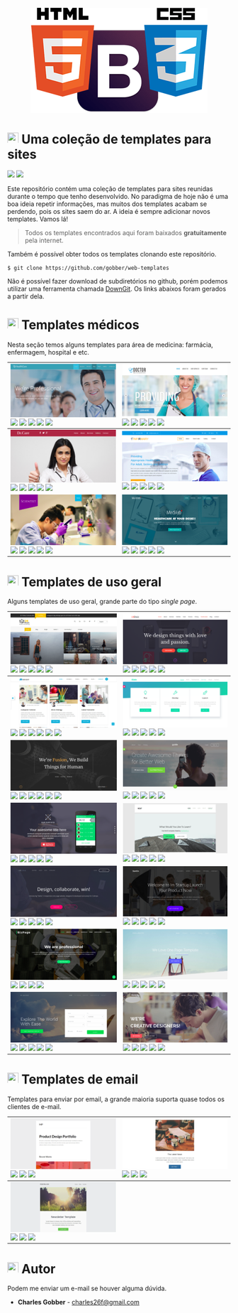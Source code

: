 
<p align="center"><img src="images/bootstrap-html5-css3.png" alt="" /></p>

# <img width="25" height="25" src="https://assets-cdn.github.com/images/icons/emoji/unicode/2b50.png" alt="" /> Uma coleção de templates para sites

![](https://img.shields.io/badge/version-1.0-brightgreen.svg) ![](https://img.shields.io/redmine/plugin/stars/redmine_xlsx_format_issue_exporter.svg)

Este repositório contém uma coleção de templates para sites reunidas durante o tempo que tenho desenvolvido. 
No paradigma de hoje não é uma boa ideia repetir informações, mas muitos dos templates acabam se perdendo, pois os sites saem do ar.
A ideia é sempre adicionar novos templates. Vamos lá!

> Todos os templates encontrados aqui foram baixados **gratuitamente** pela internet.

Também é possível obter todos os templates clonando este repositório.

```
$ git clone https://github.com/gobber/web-templates
```

Não é possível fazer download de subdiretórios no github, porém podemos utilizar uma ferramenta chamada [DownGit](https://minhaskamal.github.io/DownGit/#/home). Os links abaixos foram gerados a partir dela.

# <img width="25" height="25" src="https://assets-cdn.github.com/images/icons/emoji/unicode/2764.png" alt="" /> Templates médicos

Nesta seção temos alguns templates para área de medicina: farmácia, enfermagem, hospital e etc.

|![](images/healthcare.png) [![](https://img.shields.io/badge/link-%E2%86%92%20click%20here%20to%20download-lightgrey.svg)](https://minhaskamal.github.io/DownGit/#/home?url=https://github.com/gobber/web-templates/tree/master/healthcare) ![](https://img.shields.io/badge/language-html-red.svg) ![](https://img.shields.io/badge/language-css-yellow.svg) ![](https://img.shields.io/badge/language-JavaScript-orange.svg) ![](https://img.shields.io/badge/framework-bootstrap-blue.svg) | ![](images/doctor.png) [![](https://img.shields.io/badge/link-%E2%86%92%20click%20here%20to%20download-lightgrey.svg)](https://minhaskamal.github.io/DownGit/#/home?url=https://github.com/gobber/web-templates/tree/master/doctor) ![](https://img.shields.io/badge/language-html-red.svg) ![](https://img.shields.io/badge/language-css-yellow.svg) ![](https://img.shields.io/badge/language-JavaScript-orange.svg) ![](https://img.shields.io/badge/framework-bootstrap-blue.svg) |
| :---------------- | :---------------- |
| ![](images/webcare.png) [![](https://img.shields.io/badge/link-%E2%86%92%20click%20here%20to%20download-lightgrey.svg)](https://minhaskamal.github.io/DownGit/#/home?url=https://github.com/gobber/web-templates/tree/master/web-care) ![](https://img.shields.io/badge/language-html-red.svg)  ![](https://img.shields.io/badge/language-css-yellow.svg) ![](https://img.shields.io/badge/language-JavaScript-orange.svg) ![](https://img.shields.io/badge/framework-bootstrap-blue.svg) | ![](images/web-infirmary.png) [![](https://img.shields.io/badge/link-%E2%86%92%20click%20here%20to%20download-lightgrey.svg)](https://minhaskamal.github.io/DownGit/#/home?url=https://github.com/gobber/web-templates/tree/master/web-infirmary) ![](https://img.shields.io/badge/language-html-red.svg)  ![](https://img.shields.io/badge/language-css-yellow.svg) ![](https://img.shields.io/badge/language-JavaScript-orange.svg) ![](https://img.shields.io/badge/framework-bootstrap-blue.svg) |
| ![](images/web-scientist.png) [![](https://img.shields.io/badge/link-%E2%86%92%20click%20here%20to%20download-lightgrey.svg)](https://minhaskamal.github.io/DownGit/#/home?url=https://github.com/gobber/web-templates/tree/master/web-scientist) ![](https://img.shields.io/badge/language-html-red.svg) ![](https://img.shields.io/badge/language-css-yellow.svg) ![](https://img.shields.io/badge/language-JavaScript-orange.svg) ![](https://img.shields.io/badge/framework-bootstrap-blue.svg) | ![](images/medilab.png) [![](https://img.shields.io/badge/link-%E2%86%92%20click%20here%20to%20download-lightgrey.svg)](https://minhaskamal.github.io/DownGit/#/home?url=https://github.com/gobber/web-templates/tree/master/medilab) ![](https://img.shields.io/badge/language-html-red.svg)  ![](https://img.shields.io/badge/language-css-yellow.svg) ![](https://img.shields.io/badge/language-JavaScript-orange.svg) ![](https://img.shields.io/badge/framework-bootstrap-blue.svg) |

# <img width="25" height="25" src="https://assets-cdn.github.com/images/icons/emoji/unicode/1f525.png" alt="" /> Templates de uso geral

Alguns templates de uso geral, grande parte do tipo *single page*.

| ![](images/24-news.png) [![](https://img.shields.io/badge/link-%E2%86%92%20click%20here%20to%20download-lightgrey.svg)](https://minhaskamal.github.io/DownGit/#/home?url=https://github.com/gobber/web-templates/tree/master/24-news) ![](https://img.shields.io/badge/language-html-red.svg) ![](https://img.shields.io/badge/language-css-yellow.svg) ![](https://img.shields.io/badge/language-JavaScript-orange.svg) ![](https://img.shields.io/badge/framework-bootstrap-blue.svg) | ![](images/alexis-html-v1.png) [![](https://img.shields.io/badge/link-%E2%86%92%20click%20here%20to%20download-lightgrey.svg)](https://minhaskamal.github.io/DownGit/#/home?url=https://github.com/gobber/web-templates/tree/master/alexis-html-v1) ![](https://img.shields.io/badge/language-html-red.svg)  ![](https://img.shields.io/badge/language-css-yellow.svg) ![](https://img.shields.io/badge/language-JavaScript-orange.svg) ![](https://img.shields.io/badge/language-php-green.svg) |
| :---------------- | :---------------- |
| ![](images/bright-free-lite.png) [![](https://img.shields.io/badge/link-%E2%86%92%20click%20here%20to%20download-lightgrey.svg)](https://minhaskamal.github.io/DownGit/#/home?url=https://github.com/gobber/web-templates/tree/master/bright-free-lite)  ![](https://img.shields.io/badge/language-html-red.svg)  ![](https://img.shields.io/badge/language-css-yellow.svg) ![](https://img.shields.io/badge/language-JavaScript-orange.svg) ![](https://img.shields.io/badge/framework-bootstrap-blue.svg) ![](https://img.shields.io/badge/language-php-green.svg) | ![](images/elate.png) [![](https://img.shields.io/badge/link-%E2%86%92%20click%20here%20to%20download-lightgrey.svg)](https://minhaskamal.github.io/DownGit/#/home?url=https://github.com/gobber/web-templates/tree/master/elate) ![](https://img.shields.io/badge/language-html-red.svg) ![](https://img.shields.io/badge/language-css-yellow.svg) ![](https://img.shields.io/badge/language-JavaScript-orange.svg) ![](https://img.shields.io/badge/framework-bootstrap-blue.svg) |
| ![](images/fusion.png) [![](https://img.shields.io/badge/link-%E2%86%92%20click%20here%20to%20download-lightgrey.svg)](https://minhaskamal.github.io/DownGit/#/home?url=https://github.com/gobber/web-templates/tree/master/fusion)  ![](https://img.shields.io/badge/language-html-red.svg)  ![](https://img.shields.io/badge/language-css-yellow.svg) ![](https://img.shields.io/badge/language-JavaScript-orange.svg) ![](https://img.shields.io/badge/framework-bootstrap-blue.svg) ![](https://img.shields.io/badge/language-php-green.svg) | ![](images/guide.png) [![](https://img.shields.io/badge/link-%E2%86%92%20click%20here%20to%20download-lightgrey.svg)](https://minhaskamal.github.io/DownGit/#/home?url=https://github.com/gobber/web-templates/tree/master/guide)  ![](https://img.shields.io/badge/language-html-red.svg)  ![](https://img.shields.io/badge/language-css-yellow.svg) ![](https://img.shields.io/badge/language-JavaScript-orange.svg) ![](https://img.shields.io/badge/framework-bootstrap-blue.svg) |
| ![](images/guri.png) [![](https://img.shields.io/badge/link-%E2%86%92%20click%20here%20to%20download-lightgrey.svg)](https://minhaskamal.github.io/DownGit/#/home?url=https://github.com/gobber/web-templates/tree/master/guri)  ![](https://img.shields.io/badge/language-html-red.svg)  ![](https://img.shields.io/badge/language-css-yellow.svg) ![](https://img.shields.io/badge/language-JavaScript-orange.svg) ![](https://img.shields.io/badge/framework-bootstrap-blue.svg) | ![](images/neat.png) [![](https://img.shields.io/badge/link-%E2%86%92%20click%20here%20to%20download-lightgrey.svg)](https://minhaskamal.github.io/DownGit/#/home?url=https://github.com/gobber/web-templates/tree/master/neat)  ![](https://img.shields.io/badge/language-html-red.svg) ![](https://img.shields.io/badge/language-css-yellow.svg) ![](https://img.shields.io/badge/language-JavaScript-orange.svg) ![](https://img.shields.io/badge/framework-bootstrap-blue.svg) |
| ![](images/sedna.png) [![](https://img.shields.io/badge/link-%E2%86%92%20click%20here%20to%20download-lightgrey.svg)](https://minhaskamal.github.io/DownGit/#/home?url=https://github.com/gobber/web-templates/tree/master/sedna) ![](https://img.shields.io/badge/language-html-red.svg) ![](https://img.shields.io/badge/language-css-yellow.svg) ![](https://img.shields.io/badge/language-JavaScript-orange.svg) ![](https://img.shields.io/badge/framework-bootstrap-blue.svg) | ![](images/starton-main-files.png) [![](https://img.shields.io/badge/link-%E2%86%92%20click%20here%20to%20download-lightgrey.svg)](https://minhaskamal.github.io/DownGit/#/home?url=https://github.com/gobber/web-templates/tree/master/starton-main-files) ![](https://img.shields.io/badge/language-html-red.svg) ![](https://img.shields.io/badge/language-css-yellow.svg) ![](https://img.shields.io/badge/language-JavaScript-orange.svg) ![](https://img.shields.io/badge/framework-bootstrap-blue.svg) |
| ![](images/bizpage-master.png) [![](https://img.shields.io/badge/link-%E2%86%92%20click%20here%20to%20download-lightgrey.svg)](https://minhaskamal.github.io/DownGit/#/home?url=https://github.com/gobber/web-templates/tree/master/bizpage-master)  ![](https://img.shields.io/badge/language-html-red.svg) ![](https://img.shields.io/badge/language-css-yellow.svg) ![](https://img.shields.io/badge/language-JavaScript-orange.svg) | ![](images/exclusivity-master.png) [![](https://img.shields.io/badge/link-%E2%86%92%20click%20here%20to%20download-lightgrey.svg)](https://minhaskamal.github.io/DownGit/#/home?url=https://github.com/gobber/web-templates/tree/master/exclusivity-master) ![](https://img.shields.io/badge/language-html-red.svg) ![](https://img.shields.io/badge/language-css-yellow.svg) ![](https://img.shields.io/badge/language-JavaScript-orange.svg) ![](https://img.shields.io/badge/framework-bootstrap-blue.svg) |
| ![](images/places-master.png) [![](https://img.shields.io/badge/link-%E2%86%92%20click%20here%20to%20download-lightgrey.svg)](https://minhaskamal.github.io/DownGit/#/home?url=https://github.com/gobber/web-templates/tree/master/places-master) ![](https://img.shields.io/badge/language-html-red.svg) ![](https://img.shields.io/badge/language-css-yellow.svg) ![](https://img.shields.io/badge/language-JavaScript-orange.svg) ![](https://img.shields.io/badge/framework-bootstrap-blue.svg) | ![](images/rage.png) [![](https://img.shields.io/badge/link-%E2%86%92%20click%20here%20to%20download-lightgrey.svg)](https://minhaskamal.github.io/DownGit/#/home?url=https://github.com/gobber/web-templates/tree/master/rage)  ![](https://img.shields.io/badge/language-html-red.svg) ![](https://img.shields.io/badge/language-css-yellow.svg) ![](https://img.shields.io/badge/language-JavaScript-orange.svg) ![](https://img.shields.io/badge/framework-bootstrap-blue.svg) |

# <img width="25" height="25" src="https://assets-cdn.github.com/images/icons/emoji/unicode/2709.png" alt="" /> Templates de email

Templates para enviar por email, a grande maioria suporta quase todos os clientes de e-mail.

| ![](images/mail-portfolio.png) [![](https://img.shields.io/badge/link-%E2%86%92%20click%20here%20to%20download-lightgrey.svg)](https://minhaskamal.github.io/DownGit/#/home?url=https://github.com/gobber/web-templates/tree/master/mail-portfolio) ![](https://img.shields.io/badge/language-html-red.svg) ![](https://img.shields.io/badge/language-css-yellow.svg) | ![](images/slate.png) [![](https://img.shields.io/badge/link-%E2%86%92%20click%20here%20to%20download-lightgrey.svg)](https://minhaskamal.github.io/DownGit/#/home?url=https://github.com/gobber/web-templates/tree/master/slate) ![](https://img.shields.io/badge/language-html-red.svg) ![](https://img.shields.io/badge/language-css-yellow.svg) |
| :---------------- | :---------------- |
| ![](images/newsletter-template.png) [![](https://img.shields.io/badge/link-%E2%86%92%20click%20here%20to%20download-lightgrey.svg)](https://minhaskamal.github.io/DownGit/#/home?url=https://github.com/gobber/web-templates/tree/master/newsletter-template) ![](https://img.shields.io/badge/language-html-red.svg) ![](https://img.shields.io/badge/language-css-yellow.svg) | |


# <img width="25" height="25" src="https://assets-cdn.github.com/images/icons/emoji/unicode/26a1.png" alt="" /> Autor

Podem me enviar um e-mail se houver alguma dúvida.

* **Charles Gobber** - charles26f@gmail.com
